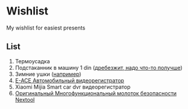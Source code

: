 # Wishlist
My wishlist for easiest presents


## List

1. Термоусадка
2. Подстаканник в машину 1 din ([дребезжит, надо что-то получше](https://aliexpress.ru/item/4001271879105.html))
3. Зимние ушки ([например](https://ushkin-magazin.ru/catalog/modeli_180s_man/))
4. [E-ACE Автомобильный видеорегистратор](https://aliexpress.ru/item/32894922089.html)
5. Xiaomi Mijia Smart car dvr видеорегистратор
6. [Оригинальный Многофункциональный молоток безопасности Nextool](https://aliexpress.ru/item/1005001483059623.html)

